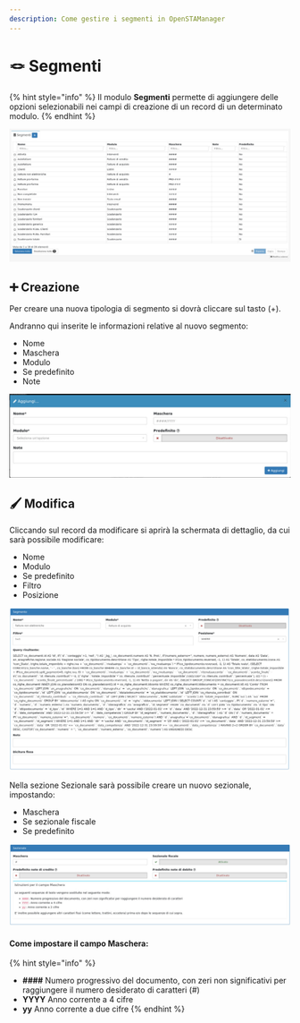 ```yaml
---
description: Come gestire i segmenti in OpenSTAManager
---
```


# 🪢 Segmenti

{% hint style="info" %}
Il modulo **Segmenti** permette di aggiungere delle opzioni selezionabili nei campi di creazione di un record di un determinato modulo.
{% endhint %}

![](<../../../.gitbook/assets/image (317).png>)

## ➕ Creazione

Per creare una nuova tipologia di segmento si dovrà cliccare sul tasto (+).

Andranno qui inserite le informazioni relative al nuovo segmento:

* Nome
* Maschera
* Modulo
* Se predefinito
* Note

![](<../../../.gitbook/assets/image (263).png>)

## 🖌️ Modifica

Cliccando sul record da modificare si aprirà la schermata di dettaglio, da cui sarà possibile modificare:

* Nome
* Modulo
* Se predefinito
* Filtro
* Posizione

![](<../../../.gitbook/assets/image (301).png>)

Nella sezione Sezionale sarà possibile creare un nuovo sezionale, impostando:

* Maschera
* Se sezionale fiscale
* Se predefinito

![](<../../../.gitbook/assets/image (231).png>)

#### Come impostare il campo Maschera:

{% hint style="info" %}
* **####** Numero progressivo del documento, con zeri non significativi per raggiungere il numero desiderato di caratteri (#)
* **YYYY** Anno corrente a 4 cifre
* **yy** Anno corrente a due cifre
{% endhint %}
